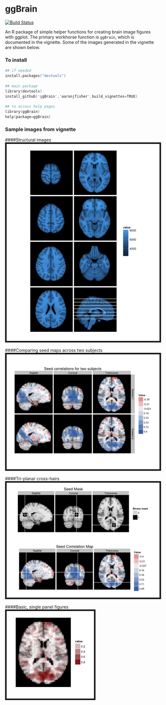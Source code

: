 ggBrain
========
[![Build Status](https://travis-ci.org/aaronjfisher/ggBrain.png?branch=master)](https://travis-ci.org/aaronjfisher/ggBrain) 

An R package of simple helper functions for creating brain image figures with ggplot. The primary workhorse function is `ggBrain`, which is documented in the vignette. Some of the images generated in the vignette are shown below.


### To install
```S
## if needed
install.packages("devtools")

## main package
library(devtools)
install_github('ggBrain','aaronjfisher',build_vignettes=TRUE)

## to access help pages
library(ggBrain)
help(package=ggBrain)
``` 


### Sample images from vignette

####Structural images
<img src="vignettes/figure/line-key-str.png" border="5" />

####Comparing seed maps across two subjects
<img src="vignettes/figure/2brain_compare.png" border="5" />

####Tri-planar cross-hairs
<img src="vignettes/figure/tri-panel2.png" border="5" />

####Basic, single panel figures
<img src="vignettes/figure/single-plots-abs-val.png" border="5" />




<br/><br/>